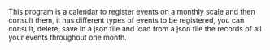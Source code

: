 This program is a calendar to register events on a monthly scale and then consult them, it has different types of events to be registered, you can consult, delete, save in a json file and load from a json file the records of all your events throughout one month.